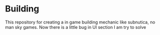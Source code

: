 # Building
This repository for creating a in game building mechanic like subnutica, no man sky games.
Now there is a little bug in UI section I am try to solve
